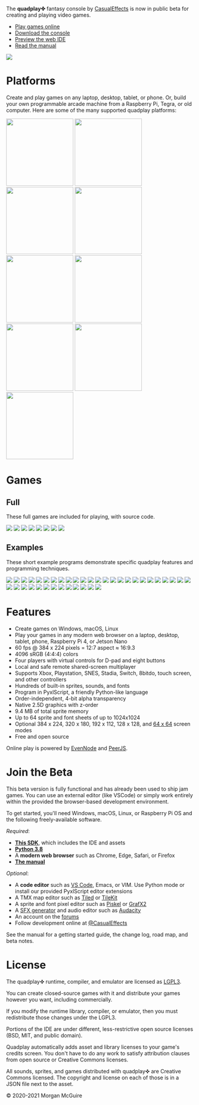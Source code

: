The **quadplay✜** fantasy console by [CasualEffects](https://casual-effects.com)
is now in public beta for creating and playing video games.

- [Play games online](https://morgan3d.github.io/quadplay/console/quadplay.html?)
- [Download the console](https://github.com/morgan3d/quadplay/archive/master.zip)
- [Preview the web IDE](https://morgan3d.github.io/quadplay/console/quadplay.html?IDE=1&game=quad://games/quadpaddle)
- [Read the manual](https://morgan3d.github.io/quadplay/doc/manual.md.html)

![](doc/emulator.png)


Platforms
========================================================

Create and play games on any laptop, desktop, tablet, or phone. Or,
build your own programmable arcade machine from a Raspberry Pi, Tegra,
or old computer. Here are some of the many supported quadplay
platforms:

<img src="doc/laptop.jpg" height=180> <img src="doc/desktop.jpg" height=180> <img src="doc/phone.jpg" height=180> <img src="doc/rpi-arcade.jpg" height=180> <img src="doc/arcade.jpg" height=180> <img src="doc/xarcade-arcade.jpg" height=180> <img src="doc/nano-arcade.jpg" height=180> <img src="doc/quad-arcade.jpg" height=180> <img src="doc/gpd-win.jpg" height=180>

Games
========================================================

Full
--------------------------------------------------------
These full games are included for playing, with source
code.

<img src="games/across_the_lake/label128.png"> <img src="games/icetime/label128.png"> <img src="games/beat_the_gobblins/label128.png"> <img src="games/friendly_fishing/label128.png"> <img src="games/quadpaddle/label128.png"> <img src="games/doublesdepon/label128.png"> <img src="games/rps/label128.png"> <img src="games/serpitron/label128.png">


Examples
--------------------------------------------------------
These short example programs demonstrate specific quadplay
features and programming techniques.

<img src="examples/accel_demo/label128.png">
<img src="examples/animation/label128.png">
<img src="examples/boids/label128.png">
<img src="examples/camera_shake/label128.png">
<img src="examples/camera_zoom/label128.png">
<img src="examples/clouds/label128.png">
<img src="examples/dark_drive/label128.png">
<img src="examples/dual-stick/label128.png">
<img src="examples/entity/label128.png">
<img src="examples/fluid/label128.png">
<img src="examples/fontpreview/label128.png">
<img src="examples/gridmove/label128.png">
<img src="examples/helloworld/label128.png">
<img src="examples/highscore/label128.png">
<img src="examples/input/label128.png">
<img src="examples/kart/label128.png">
<img src="examples/lift_team/label128.png">
<img src="examples/perceptual_color/label128.png">
<img src="examples/physics/label128.png">
<img src="examples/piano/label128.png">
<img src="examples/planetgen/label128.png">
<img src="examples/robot/label128.png">
<img src="examples/roguelike/label128.png">
<img src="examples/rpg/label128.png">
<img src="examples/sequence_demo/label128.png">
<img src="examples/speedstreet/label128.png">
<img src="examples/sproing/label128.png">
<img src="examples/starter/label128.png">
<img src="examples/text/label128.png">
<img src="examples/touch/label128.png">
<img src="examples/track_mouse/label128.png">
<img src="examples/twin_analog/label128.png">
<img src="examples/vaporwave/label128.png">
<img src="examples/vehicles/label128.png">
<img src="examples/warlock3D/label128.png">
<img src="examples/word_game/label128.png">
<img src="examples/zcar/label128.png">
<img src="examples/zoom/label128.png">


Features
========================================================

- Create games on Windows, macOS, Linux
- Play your games in any modern web browser on a laptop, desktop, tablet, phone, Raspberry Pi 4, or Jetson Nano
- 60 fps @ 384 x 224 pixels = 12:7 aspect ≈ 16:9.3
- 4096 sRGB (4:4:4) colors
- Four players with virtual controls for D-pad and eight buttons
- Local and safe remote shared-screen multiplayer
- Supports Xbox, Playstation, SNES, Stadia, Switch, 8bitdo, touch screen, and other controllers
- Hundreds of built-in sprites, sounds, and fonts
- Program in PyxlScript, a friendly Python-like language
- Order-independent, 4-bit alpha transparency
- Native 2.5D graphics with z-order
- 9.4 MB of total sprite memory
- Up to 64 sprite and font sheets of up to 1024x1024
- Optional 384 x 224, 320 x 180, 192 x 112, 128 x 128, and [64 x 64](https://itch.io/jam/lowrezjam-2019) screen modes
- Free and open source

Online play is powered by [EvenNode](https://www.evennode.com/) and
[PeerJS](https://peerjs.com/).


Join the Beta
========================================================

This beta version is fully functional and has already been used to
ship jam games.  You can use an external editor (like VSCode) or
simply work entirely within the provided the browser-based development
environment.

To get started, you'll need Windows, macOS, Linux, or Raspberry Pi OS
and the following freely-available software.

_Required_:

- [**This SDK**](https://github.com/morgan3d/quadplay/archive/master.zip), which includes the IDE and assets
- [**Python 3.8**](https://www.python.org/downloads/)
- A **modern web browser** such as Chrome, Edge, Safari, or Firefox
- [**The manual**](https://morgan3d.github.io/quadplay/doc/manual.md.html)

_Optional_:

- A **code editor** such as [VS Code](https://code.visualstudio.com/), Emacs, or VIM. Use Python mode or install our provided PyxlScript editor extensions
- A TMX map editor such as [Tiled](https://www.mapeditor.org/) or [TileKit](https://rxi.itch.io/tilekit)
- A sprite and font pixel editor such as [Piskel](https://www.piskelapp.com/) or [GrafX2](http://pulkomandy.tk/projects/GrafX2/downloads?order=version&desc=1)
- A [SFX generator](https://www.bfxr.net/) and audio editor such as [Audacity](https://www.audacityteam.org/)
- An account on the [forums](http://quadplay.freeforums.net)
- Follow development online at [@CasualEffects](https://twitter.com/CasualEffects)

See the manual for a getting started guide, the change log, road map,
and beta notes.


License
========================================================

The quadplay✜ runtime, compiler, and emulator are licensed as
[LGPL3](https://www.gnu.org/licenses/lgpl-3.0.en.html). 

You can create closed-source games with it and distribute your games
however you want, including commercially. 

If you modify the runtime library, compiler, or emulator, then you
must redistribute those changes under the LGPL3.

Portions of the IDE are under different, less-restrictive
open source licenses (BSD, MIT, and public domain).

Quadplay automatically adds asset and library licenses to your
game's credits screen. You don't have to do any work to satisfy
attribution clauses from open source or Creative Commons licenses.

All sounds, sprites, and games distributed with quadplay✜ are Creative
Commons licensed. The copyright and license on each of those is in 
a JSON file next to the asset.

© 2020-2021 Morgan McGuire
